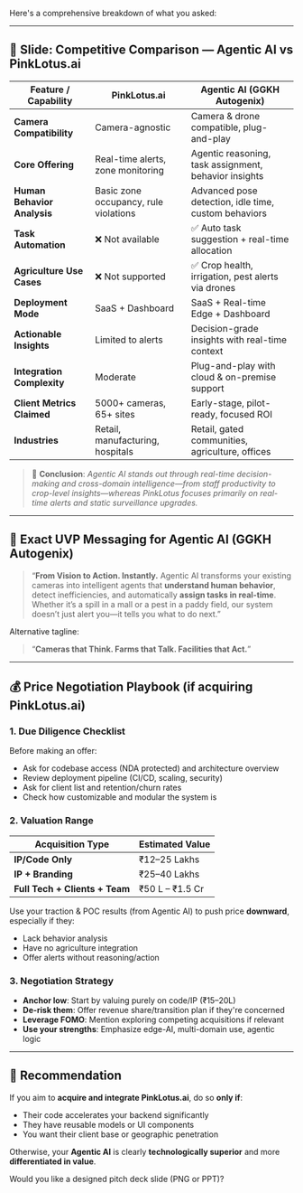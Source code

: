 Here's a comprehensive breakdown of what you asked:

---

## 🧩 Slide: Competitive Comparison — Agentic AI vs PinkLotus.ai

| Feature / Capability        | **PinkLotus.ai**                      | **Agentic AI (GGKH Autogenix)**                       |
| --------------------------- | ------------------------------------- | ----------------------------------------------------- |
| **Camera Compatibility**    | Camera-agnostic                       | Camera & drone compatible, plug-and-play              |
| **Core Offering**           | Real-time alerts, zone monitoring     | Agentic reasoning, task assignment, behavior insights |
| **Human Behavior Analysis** | Basic zone occupancy, rule violations | Advanced pose detection, idle time, custom behaviors  |
| **Task Automation**         | ❌ Not available                       | ✅ Auto task suggestion + real-time allocation         |
| **Agriculture Use Cases**   | ❌ Not supported                       | ✅ Crop health, irrigation, pest alerts via drones     |
| **Deployment Mode**         | SaaS + Dashboard                      | SaaS + Real-time Edge + Dashboard                     |
| **Actionable Insights**     | Limited to alerts                     | Decision-grade insights with real-time context        |
| **Integration Complexity**  | Moderate                              | Plug-and-play with cloud & on-premise support         |
| **Client Metrics Claimed**  | 5000+ cameras, 65+ sites              | Early-stage, pilot-ready, focused ROI                 |
| **Industries**              | Retail, manufacturing, hospitals      | Retail, gated communities, agriculture, offices       |

> 📌 **Conclusion**: *Agentic AI stands out through real-time decision-making and cross-domain intelligence—from staff productivity to crop-level insights—whereas PinkLotus focuses primarily on real-time alerts and static surveillance upgrades.*

---

## 🎯 Exact UVP Messaging for Agentic AI (GGKH Autogenix)

> “**From Vision to Action. Instantly.**
> Agentic AI transforms your existing cameras into intelligent agents that **understand human behavior**, detect inefficiencies, and automatically **assign tasks in real-time**. Whether it’s a spill in a mall or a pest in a paddy field, our system doesn’t just alert you—it tells you what to do next.”

Alternative tagline:

> “**Cameras that Think. Farms that Talk. Facilities that Act.**”

---

## 💰 Price Negotiation Playbook (if acquiring PinkLotus.ai)

### 1. **Due Diligence Checklist**

Before making an offer:

* Ask for codebase access (NDA protected) and architecture overview
* Review deployment pipeline (CI/CD, scaling, security)
* Ask for client list and retention/churn rates
* Check how customizable and modular the system is

### 2. **Valuation Range**

| Acquisition Type               | Estimated Value |
| ------------------------------ | --------------- |
| **IP/Code Only**               | ₹12–25 Lakhs    |
| **IP + Branding**              | ₹25–40 Lakhs    |
| **Full Tech + Clients + Team** | ₹50 L – ₹1.5 Cr |

Use your traction & POC results (from Agentic AI) to push price **downward**, especially if they:

* Lack behavior analysis
* Have no agriculture integration
* Offer alerts without reasoning/action

### 3. **Negotiation Strategy**

* **Anchor low**: Start by valuing purely on code/IP (₹15–20L)
* **De-risk them**: Offer revenue share/transition plan if they're concerned
* **Leverage FOMO**: Mention exploring competing acquisitions if relevant
* **Use your strengths**: Emphasize edge-AI, multi-domain use, agentic logic

---

## 🚀 Recommendation

If you aim to **acquire and integrate PinkLotus.ai**, do so **only if**:

* Their code accelerates your backend significantly
* They have reusable models or UI components
* You want their client base or geographic penetration

Otherwise, your **Agentic AI** is clearly **technologically superior** and more **differentiated in value**.

Would you like a designed pitch deck slide (PNG or PPT)?
